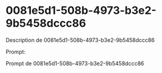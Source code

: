 # 0081e5d1-508b-4973-b3e2-9b5458dccc86

Description de 0081e5d1-508b-4973-b3e2-9b5458dccc86

Prompt:

Prompt de 0081e5d1-508b-4973-b3e2-9b5458dccc86